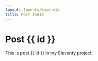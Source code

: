 ```yaml
---
layout: layouts/base.njk
title: Post 15614
---
```


# Post {{ id }}

This is post {{ id }} in my Eleventy project.

